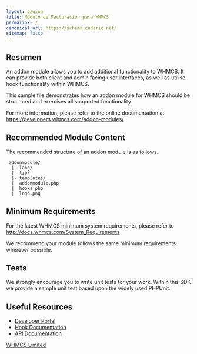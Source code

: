 ```yaml
---
layout: pagina
title: Módulo de Facturación para WHMCS
permalink: /
canonical_url: https://schema.coderic.net/
sitemap: false
---
```

## Resumen ##

An addon module allows you to add additional functionality to WHMCS. It
can provide both client and admin facing user interfaces, as well as
utilise hook functionality within WHMCS.

This sample file demonstrates how an addon module for WHMCS should be
structured and exercises all supported functionality.

For more information, please refer to the online documentation at
https://developers.whmcs.com/addon-modules/

## Recommended Module Content ##

The recommended structure of an addon module is as follows.

```
 addonmodule/
  |- lang/
  |- lib/
  |- templates/
  |  addonmodule.php
  |  hooks.php
  |  logo.png
```

## Minimum Requirements ##

For the latest WHMCS minimum system requirements, please refer to
http://docs.whmcs.com/System_Requirements

We recommend your module follows the same minimum requirements wherever
possible.

## Tests ##

We strongly encourage you to write unit tests for your work. Within this SDK we
provide a sample unit test based upon the widely used PHPUnit.

## Useful Resources
* [Developer Portal](https://developers.whmcs.com/)
* [Hook Documentation](https://developers.whmcs.com/hooks/)
* [API Documentation](https://developers.whmcs.com/api/)

[WHMCS Limited](https://www.whmcs.com)

